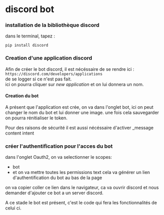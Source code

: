 # discord bot

### installation de la bibliothèque discord
dans le terminal, tapez :
```shell
pip install discord
```

### Creation d'une application discord

Afin de créer le bot discord, il est nécéssaire de se rendre ici :  
`https://discord.com/developers/applications`  
de se logger si ce n'est pas fait.  
ici on pourra cliquer sur _new application_ et on lui donnera un nom.

#### Creation du bot

A présent que l'application est crée, on va dans l'onglet bot, ici on peut changer 
le nom du bot et lui donner une image. une fois cela sauvegarder on pourra rénitialiser
le token.

Pour des raisons de sécurité il est aussi nécéssaire d'activer _message content intent

### créer l'authentification pour l'acces du bot

dans l'onglet Oauth2, on va selectionner le scopes:
- bot
- et on va mettre toutes les permissions text
cela va générer un lien d'authentification du bot au bas de la page 

on va copier coller ce lien dans le navigateur, ca va ouvrir discord et nous demander
d'ajouter ce bot a un server discord. 

A ce stade le bot est présent, c'est le code qui fera les fonctionnalités de celui ci.

